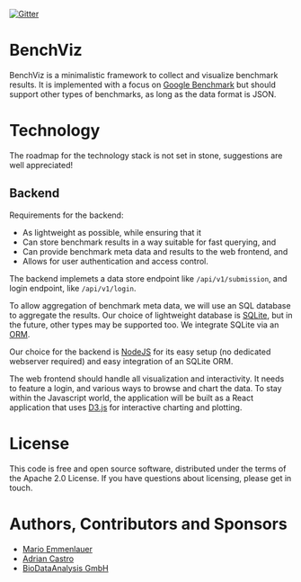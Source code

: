 [![Gitter](https://badges.gitter.im/BioDataAnalysis/benchviz.svg)](https://gitter.im/BioDataAnalysis/benchviz?utm_source=badge&utm_medium=badge&utm_campaign=pr-badge&utm_content=badge)

# BenchViz

BenchViz is a minimalistic framework to collect and visualize benchmark results. It is implemented with a focus on [Google Benchmark](https://github.com/google/benchmark) but should support other types of benchmarks, as long as the data format is JSON.

# Technology

The roadmap for the technology stack is not set in stone, suggestions are well appreciated!

## Backend

Requirements for the backend:
 - As lightweight as possible, while ensuring that it
 - Can store benchmark results in a way suitable for fast querying, and
 - Can provide benchmark meta data and results to the web frontend, and
 - Allows for user authentication and access control.

The backend implemets a data store endpoint like `/api/v1/submission`, and login endpoint, like `/api/v1/login`.

To allow aggregation of benchmark meta data, we will use an SQL database to aggregate the results. Our choice of lightweight database is [SQLite](https://www.sqlite.org/index.html), but in the future, other types may be supported too. We integrate SQLite via an [ORM](https://en.wikipedia.org/wiki/Object-relational_mapping).

Our choice for the backend is [NodeJS](https://github.com/nodejs/node) for its easy setup (no dedicated webserver required) and easy integration of an SQLite ORM.

The web frontend should handle all visualization and interactivity. It needs to feature a login, and various ways to browse and chart the data. To stay within the Javascript world, the application will be built as a React application that uses [D3.js](https://d3js.org/) for interactive charting and plotting.

# License

This code is free and open source software, distributed under the terms of the Apache 2.0 License. If you have questions about licensing, please get in touch.

# Authors, Contributors and Sponsors

- [Mario Emmenlauer](https://github.com/memmenlau)
- [Adrian Castro](https://github.com/IAL32)
- [BioDataAnalysis GmbH](https://www.biodataanalysis.de/)